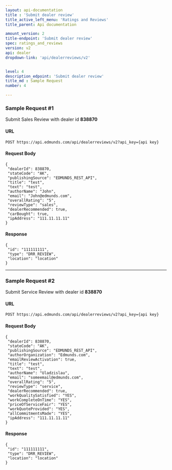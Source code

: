 ```yaml
---
layout: api-documentation
title : 'Submit dealer review'
title_active_left_menu: 'Ratings and Reviews'
title_parent: Api documentation

amount_version: 2
title-endpoint: 'Submit dealer review'
spec: ratings_and_reviews
version: v2
api: dealer
dropdown-link: 'api/dealerreviews/v2'


level: 4
description_edpoint: 'Submit dealer review'
title_md : Sample Request
number: 4

---
```



### Sample Request #1

Submit Sales Review with dealer id **838870**

#### URL

	POST https://api.edmunds.com/api/dealerreviews/v2?api_key={api key}

#### Request Body

	{
	 "dealerId": 838870,
	 "stateCode": "AK",
	 "publishingSource": "EDMUNDS_REST_API",
	 "title": "test",
	 "text": "test",
	 "authorName": "John",
	 "email": "John@edmunds.com",
	 "overallRating": "5",
	 "reviewType": "sales",
	 "dealerRecommended": true,
	 "carBought": true,
	 "ipAddress": "111.11.11.11"
	}

#### Response

	{
	 "id": "111111111",
	 "type": "DRR_REVIEW",
	 "location": "location"
	}

---

### Sample Request #2

Submit Service Review with dealer id **838870**

#### URL

	POST https://api.edmunds.com/api/dealerreviews/v2?api_key={api key}

#### Request Body

	{
	 "dealerId": 838870,
	 "stateCode": "AK",
	 "publishingSource": "EDMUNDS_REST_API",
	 "authorOrganization": "Edmunds.com",
	 "emailReviewActivation": true,
	 "title": "test",
	 "text": "test",
	 "authorName": "Uladzislau",
	 "email": "someemail@edmunds.com",
	 "overallRating": "5",
	 "reviewType": "service",
	 "dealerRecommended": true,
	 "workQualitySatisfied": "YES",
	 "workCompleteOnTime": "YES",
	 "priceOfServiceFair": "YES",
	 "workQuoteProvided": "YES",
	 "allCommitmentsMade": "YES",
	 "ipAddress": "111.11.11.11"
	}

#### Response

	{
	 "id": "111111111",
	 "type": "DRR_REVIEW",
	 "location": "location"
	}
